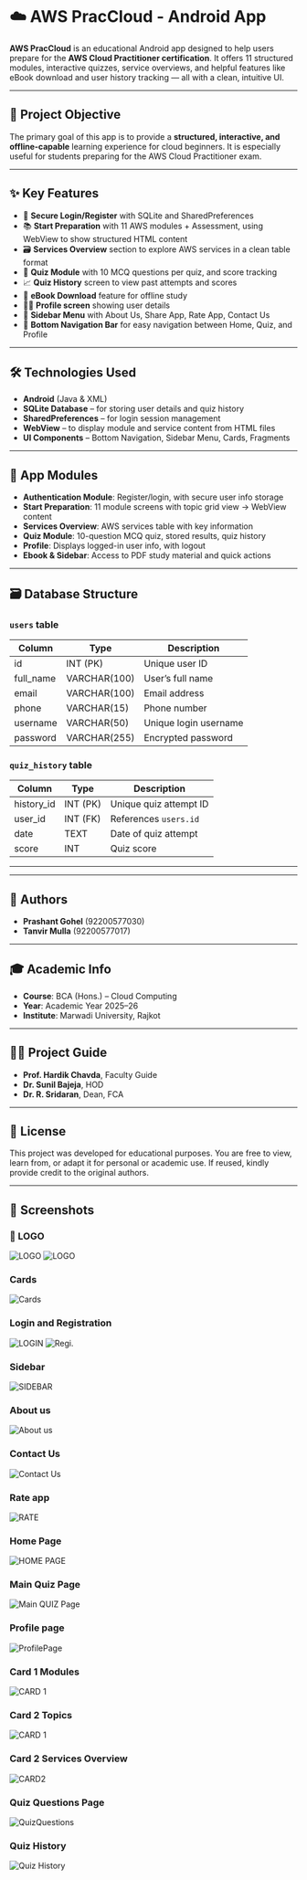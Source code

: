 # ☁️ AWS PracCloud - Android App

**AWS PracCloud** is an educational Android app designed to help users prepare for the **AWS Cloud Practitioner certification**. It offers 11 structured modules, interactive quizzes, service overviews, and helpful features like eBook download and user history tracking — all with a clean, intuitive UI.

---

## 🎯 Project Objective

The primary goal of this app is to provide a **structured, interactive, and offline-capable** learning experience for cloud beginners. It is especially useful for students preparing for the AWS Cloud Practitioner exam.

---

## ✨ Key Features

- 🔐 **Secure Login/Register** with SQLite and SharedPreferences
- 📚 **Start Preparation** with 11 AWS modules + Assessment, using WebView to show structured HTML content
- 🗃️ **Services Overview** section to explore AWS services in a clean table format
- 📝 **Quiz Module** with 10 MCQ questions per quiz, and score tracking
- 📈 **Quiz History** screen to view past attempts and scores
- 📖 **eBook Download** feature for offline study
- 🧑‍💼 **Profile screen** showing user details
- 🧭 **Sidebar Menu** with About Us, Share App, Rate App, Contact Us
- 🔄 **Bottom Navigation Bar** for easy navigation between Home, Quiz, and Profile

---

## 🛠 Technologies Used

- **Android** (Java & XML)
- **SQLite Database** – for storing user details and quiz history
- **SharedPreferences** – for login session management
- **WebView** – to display module and service content from HTML files
- **UI Components** – Bottom Navigation, Sidebar Menu, Cards, Fragments

---

## 🧩 App Modules

- **Authentication Module**: Register/login, with secure user info storage
- **Start Preparation**: 11 module screens with topic grid view → WebView content
- **Services Overview**: AWS services table with key information
- **Quiz Module**: 10-question MCQ quiz, stored results, quiz history
- **Profile**: Displays logged-in user info, with logout
- **Ebook & Sidebar**: Access to PDF study material and quick actions

---

## 🗃️ Database Structure

### `users` table

| Column      | Type         | Description                        |
|-------------|--------------|------------------------------------|
| id          | INT (PK)     | Unique user ID                     |
| full_name   | VARCHAR(100) | User’s full name                   |
| email       | VARCHAR(100) | Email address                      |
| phone       | VARCHAR(15)  | Phone number                       |
| username    | VARCHAR(50)  | Unique login username              |
| password    | VARCHAR(255) | Encrypted password                 |

### `quiz_history` table

| Column     | Type         | Description                         |
|------------|--------------|-------------------------------------|
| history_id | INT (PK)     | Unique quiz attempt ID              |
| user_id    | INT (FK)     | References `users.id`               |
| date       | TEXT         | Date of quiz attempt                |
| score      | INT          | Quiz score                          |

---

---

## 👥 Authors

- **Prashant Gohel** (92200577030)  
- **Tanvir Mulla** (92200577017)

---

## 🎓 Academic Info

- **Course**: BCA (Hons.) – Cloud Computing  
- **Year**: Academic Year 2025–26  
- **Institute**: Marwadi University, Rajkot

---

## 🧑‍🏫 Project Guide

- **Prof. Hardik Chavda**, Faculty Guide  
- **Dr. Sunil Bajeja**, HOD  
- **Dr. R. Sridaran**, Dean, FCA

---

## 📜 License

This project was developed for educational purposes. You are free to view, learn from, or adapt it for personal or academic use. If reused, kindly provide credit to the original authors.

---
## 📸 Screenshots

### 🔐 LOGO
![LOGO](logo_white.png)
![LOGO](logo_ink.png)

### Cards
![Cards](card_designs1.png)

### Login and Registration 
![LOGIN](login_page.jpg)
![Regi.](registration_page.jpg)

### Sidebar
![SIDEBAR](sidebar.jpg)

### About us
![About us](about_us_page.jpg)

### Contact Us
![Contact Us](contact_us_page.jpg)

### Rate app
![RATE](rate_us_page.jpg)

### Home Page
![HOME PAGE](home_page.jpg)

### Main Quiz Page
![Main QUIZ Page](main_quiz_page.jpg)

### Profile page
![ProfilePage](profile_page.jpg)

### Card 1 Modules
![CARD 1](card_1.jpg)

### Card 2 Topics
![CARD 1](card_1_topics.jpg)

### Card 2 Services Overview
![CARD2](card_2.jpg)

### Quiz Questions Page
![QuizQuestions](quiz_questions_page.jpg)

### Quiz History
![Quiz History](quiz_result_page.jpg)
